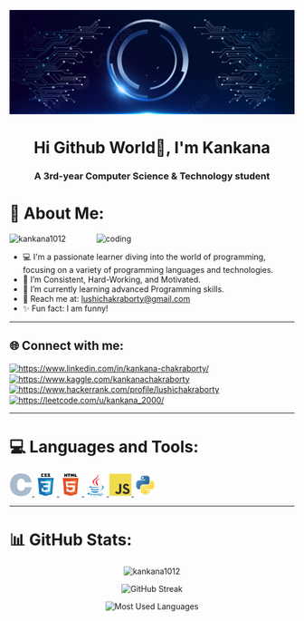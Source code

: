 ![logo](https://github.com/Kankana1012/Kankana1012/blob/main/pngtree-blue-digital-technology-electronic-banner-picture-image_1033187%20(1).jpg)
<h1 align="center">Hi Github World👋, I'm Kankana</h1>
<h3 align="center">A 3rd-year Computer Science & Technology student</h3>

# 💫 About Me:
<img align="right" alt="coding" width="350" src="https://cdn.dribbble.com/users/1364029/screenshots/16093268/media/68e82a7fb4904614a9066d6b540c14b2.gif">

<p align="left"> <img src="https://komarev.com/ghpvc/?username=kankana1012&label=Profile%20views&color=yellow&style=flat" alt="kankana1012" /> </p>

- 💻 I'm a passionate learner diving into the world of programming, focusing on a variety of programming languages and technologies.<br>
- 🌟 I’m Consistent, Hard-Working, and Motivated.<br>
- 🔗 I’m currently learning advanced Programming skills.<br>
- 📧 Reach me at: lushichakraborty@gmail.com<br>
- ✨ Fun fact: I am funny!

---

## 🌐 Connect with me:
<p align="left">
<a href="https://linkedin.com/in/https://www.linkedin.com/in/kankana-chakraborty/" target="blank"><img align="center" src="https://raw.githubusercontent.com/rahuldkjain/github-profile-readme-generator/master/src/images/icons/Social/linked-in-alt.svg" alt="https://www.linkedin.com/in/kankana-chakraborty/" height="30" width="40" /></a>
<a href="https://kaggle.com/https://www.kaggle.com/kankanachakraborty" target="blank"><img align="center" src="https://raw.githubusercontent.com/rahuldkjain/github-profile-readme-generator/master/src/images/icons/Social/kaggle.svg" alt="https://www.kaggle.com/kankanachakraborty" height="30" width="40" /></a>
<a href="https://www.hackerrank.com/https://www.hackerrank.com/profile/lushichakraborty" target="blank"><img align="center" src="https://raw.githubusercontent.com/rahuldkjain/github-profile-readme-generator/master/src/images/icons/Social/hackerrank.svg" alt="https://www.hackerrank.com/profile/lushichakraborty" height="30" width="40" /></a>
<a href="https://www.leetcode.com/https://leetcode.com/u/kankana_2000/" target="blank"><img align="center" src="https://raw.githubusercontent.com/rahuldkjain/github-profile-readme-generator/master/src/images/icons/Social/leet-code.svg" alt="https://leetcode.com/u/kankana_2000/" height="30" width="40" /></a>
</p>

---

# 💻 Languages and Tools:
<p align="left"> <a href="https://www.cprogramming.com/" target="_blank" rel="noreferrer"> <img src="https://raw.githubusercontent.com/devicons/devicon/master/icons/c/c-original.svg" alt="c" width="40" height="40"/> </a> <a href="https://www.w3schools.com/css/" target="_blank" rel="noreferrer"> <img src="https://raw.githubusercontent.com/devicons/devicon/master/icons/css3/css3-original-wordmark.svg" alt="css3" width="40" height="40"/> </a> <a href="https://www.w3.org/html/" target="_blank" rel="noreferrer"> <img src="https://raw.githubusercontent.com/devicons/devicon/master/icons/html5/html5-original-wordmark.svg" alt="html5" width="40" height="40"/> </a> <a href="https://www.java.com" target="_blank" rel="noreferrer"> <img src="https://raw.githubusercontent.com/devicons/devicon/master/icons/java/java-original.svg" alt="java" width="40" height="40"/> </a> <a href="https://developer.mozilla.org/en-US/docs/Web/JavaScript" target="_blank" rel="noreferrer"> <img src="https://raw.githubusercontent.com/devicons/devicon/master/icons/javascript/javascript-original.svg" alt="javascript" width="40" height="40"/> </a> <a href="https://www.python.org" target="_blank" rel="noreferrer"> <img src="https://raw.githubusercontent.com/devicons/devicon/master/icons/python/python-original.svg" alt="python" width="40" height="40"/> </a> </p>

---

# 📊 GitHub Stats:
<p align="Center"> <img src="https://github-readme-stats.vercel.app/api?username=kankana1012&show_icons=true&locale=en&theme=dark" alt="kankana1012" /></p>
<p align="Center">
  <img src="https://github-readme-streak-stats.herokuapp.com/?user=Bijoy781999&theme=dark" alt="GitHub Streak"/>
</p>
<p align="Center">
  <img src="https://github-readme-stats.vercel.app/api/top-langs/?username=kankana1012&layout=compact&theme=dark" alt="Most Used Languages"/>
</p>

